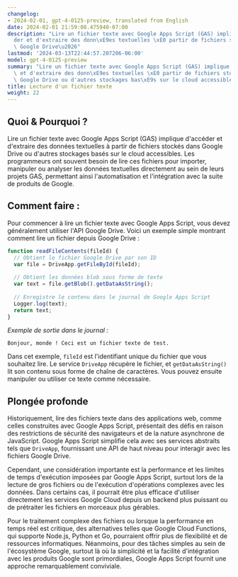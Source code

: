 ```yaml
---
changelog:
- 2024-02-01, gpt-4-0125-preview, translated from English
date: 2024-02-01 21:59:08.475940-07:00
description: "Lire un fichier texte avec Google Apps Script (GAS) implique d'acc\xE9\
  der et d'extraire des donn\xE9es textuelles \xE0 partir de fichiers stock\xE9s dans\
  \ Google Drive\u2026"
lastmod: '2024-03-13T22:44:57.207206-06:00'
model: gpt-4-0125-preview
summary: "Lire un fichier texte avec Google Apps Script (GAS) implique d'acc\xE9der\
  \ et d'extraire des donn\xE9es textuelles \xE0 partir de fichiers stock\xE9s dans\
  \ Google Drive ou d'autres stockages bas\xE9s sur le cloud accessibles."
title: Lecture d'un fichier texte
weight: 22
---
```


## Quoi & Pourquoi ?

Lire un fichier texte avec Google Apps Script (GAS) implique d'accéder et d'extraire des données textuelles à partir de fichiers stockés dans Google Drive ou d'autres stockages basés sur le cloud accessibles. Les programmeurs ont souvent besoin de lire ces fichiers pour importer, manipuler ou analyser les données textuelles directement au sein de leurs projets GAS, permettant ainsi l'automatisation et l'intégration avec la suite de produits de Google.

## Comment faire :

Pour commencer à lire un fichier texte avec Google Apps Script, vous devez généralement utiliser l'API Google Drive. Voici un exemple simple montrant comment lire un fichier depuis Google Drive :

```javascript
function readFileContents(fileId) {
  // Obtient le fichier Google Drive par son ID
  var file = DriveApp.getFileById(fileId);
  
  // Obtient les données blob sous forme de texte
  var text = file.getBlob().getDataAsString();
  
  // Enregistre le contenu dans le journal de Google Apps Script
  Logger.log(text);
  return text;
}
```

*Exemple de sortie dans le journal :*

```
Bonjour, monde ! Ceci est un fichier texte de test.
```

Dans cet exemple, `fileId` est l'identifiant unique du fichier que vous souhaitez lire. Le service `DriveApp` récupère le fichier, et `getDataAsString()` lit son contenu sous forme de chaîne de caractères. Vous pouvez ensuite manipuler ou utiliser ce texte comme nécessaire.

## Plongée profonde

Historiquement, lire des fichiers texte dans des applications web, comme celles construites avec Google Apps Script, présentait des défis en raison des restrictions de sécurité des navigateurs et de la nature asynchrone de JavaScript. Google Apps Script simplifie cela avec ses services abstraits tels que `DriveApp`, fournissant une API de haut niveau pour interagir avec les fichiers Google Drive.

Cependant, une considération importante est la performance et les limites de temps d'exécution imposées par Google Apps Script, surtout lors de la lecture de gros fichiers ou de l'exécution d'opérations complexes avec les données. Dans certains cas, il pourrait être plus efficace d'utiliser directement les services Google Cloud depuis un backend plus puissant ou de prétraiter les fichiers en morceaux plus gérables.

Pour le traitement complexe des fichiers ou lorsque la performance en temps réel est critique, des alternatives telles que Google Cloud Functions, qui supporte Node.js, Python et Go, pourraient offrir plus de flexibilité et de ressources informatiques. Néanmoins, pour des tâches simples au sein de l'écosystème Google, surtout là où la simplicité et la facilité d'intégration avec les produits Google sont primordiales, Google Apps Script fournit une approche remarquablement conviviale.

